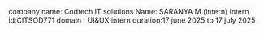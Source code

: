 company name: Codtech IT solutions 
Name: SARANYA M (intern)
intern id:CITSOD771
domain : UI&UX
intern duration:17 june 2025 to 17 july 2025
